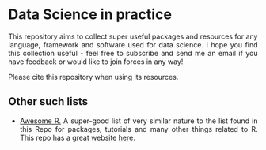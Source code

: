 # Data Science in practice

<div align="justify">

This repository aims to collect super useful packages and resources for any language, framework and software used for data science. I hope you find this collection useful - feel free to subscribe and send me an email if you have feedback or would like to join forces in any way! 

Please cite this repository when using its resources.

## Other such lists

* [Awesome R.](https://github.com/qinwf/awesome-R) A super-good list of very similar nature to the list found in this Repo for packages, tutorials and many other things related to R. This repo has a great website [here](https://awesome-r.com/).

</div>
